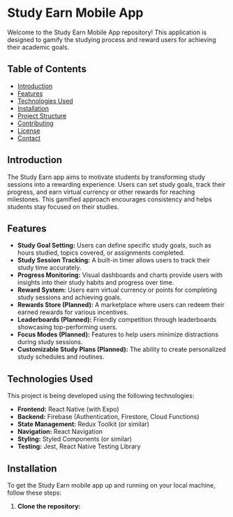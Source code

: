# Study Earn Mobile App

Welcome to the Study Earn Mobile App repository! This application is designed to gamify the studying process and reward users for achieving their academic goals.

## Table of Contents

- [Introduction](#introduction)
- [Features](#features)
- [Technologies Used](#technologies-used)
- [Installation](#installation)
- [Project Structure](#project-structure)
- [Contributing](#contributing)
- [License](#license)
- [Contact](#contact)

## Introduction

The Study Earn app aims to motivate students by transforming study sessions into a rewarding experience. Users can set study goals, track their progress, and earn virtual currency or other rewards for reaching milestones. This gamified approach encourages consistency and helps students stay focused on their studies.

## Features

*   **Study Goal Setting:** Users can define specific study goals, such as hours studied, topics covered, or assignments completed.
*   **Study Session Tracking:** A built-in timer allows users to track their study time accurately.
*   **Progress Monitoring:** Visual dashboards and charts provide users with insights into their study habits and progress over time.
*   **Reward System:** Users earn virtual currency or points for completing study sessions and achieving goals.
*   **Rewards Store (Planned):** A marketplace where users can redeem their earned rewards for various incentives.
*   **Leaderboards (Planned):** Friendly competition through leaderboards showcasing top-performing users.
*   **Focus Modes (Planned):** Features to help users minimize distractions during study sessions.
*   **Customizable Study Plans (Planned):** The ability to create personalized study schedules and routines.

## Technologies Used

This project is being developed using the following technologies:

*   **Frontend:** React Native (with Expo)
*   **Backend:** Firebase (Authentication, Firestore, Cloud Functions)
*   **State Management:** Redux Toolkit (or similar)
*   **Navigation:** React Navigation
*   **Styling:** Styled Components (or similar)
*   **Testing:** Jest, React Native Testing Library

## Installation

To get the Study Earn mobile app up and running on your local machine, follow these steps:

1.  **Clone the repository:**



